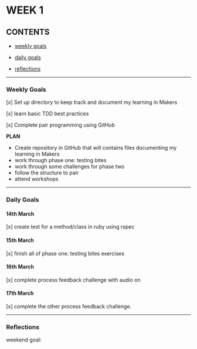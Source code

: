# WEEK 1

## CONTENTS

* [weekly goals](#weekly-goals)

* [daily goals](#daily-goals)

* [reflections](#reflections)

---

### Weekly Goals

[x] Set up directory to keep track and document my learning in Makers

[x] learn basic TDD best practices

[x] Complete pair programming using GitHub

**PLAN**

* Create repository in GitHub that will contains files documenting my learning in Makers
* work through phase one: testing bites
* work through some challenges for phase two
* follow the structure to pair
* attend workshops

---

### Daily Goals

#### 14th March

[x] create test for a method/class in ruby using rspec 

#### 15th March

[x] finish all of phase one: testing bites exercises

#### 16th March

[x] complete process feedback challenge with audio on

#### 17th March

[x] complete the other process feedback challenge.

---

### Reflections

weekend goal:

<!-- revisit OOP: Encapsulation - protects data and promotes modularity for better code organisation
-read a bit about functional programming (pure functions, side-effects)
-experiment with regex -->
